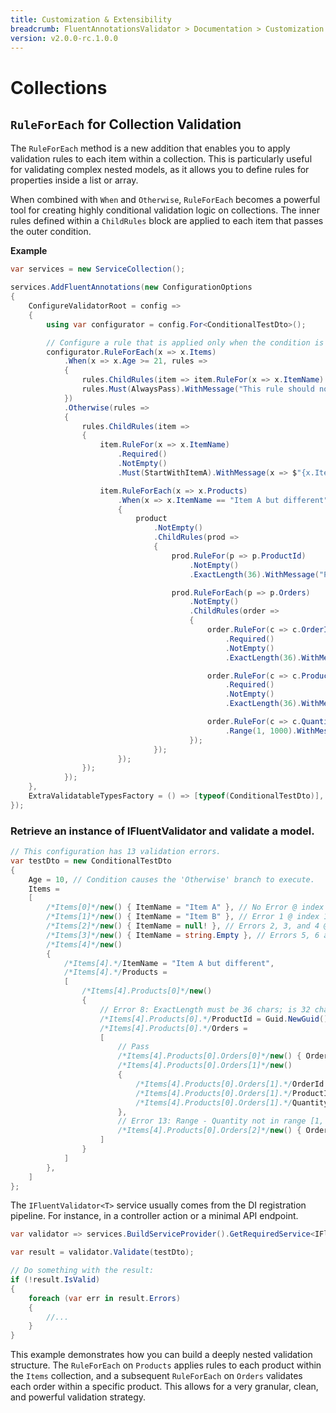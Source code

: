 ```yaml
---
title: Customization & Extensibility
breadcrumb: FluentAnnotationsValidator > Documentation > Customization & Extensibility
version: v2.0.0-rc.1.0.0
---
```


# Collections

## `RuleForEach` for Collection Validation

The `RuleForEach` method is a new addition that enables you to apply validation rules to each item within a collection. This is particularly useful for validating complex nested models, as it allows you to define rules for properties inside a list or array.

When combined with `When` and `Otherwise`, `RuleForEach` becomes a powerful tool for creating highly conditional validation logic on collections. The inner rules defined within a `ChildRules` block are applied to each item that passes the outer condition.

**Example**

```csharp
var services = new ServiceCollection();

services.AddFluentAnnotations(new ConfigurationOptions
{
    ConfigureValidatorRoot = config =>
    {
        using var configurator = config.For<ConditionalTestDto>();

        // Configure a rule that is applied only when the condition is false.
        configurator.RuleForEach(x => x.Items)
            .When(x => x.Age >= 21, rules =>
            {
                rules.ChildRules(item => item.RuleFor(x => x.ItemName).NotEmpty());
                rules.Must(AlwaysPass).WithMessage("This rule should not run.");
            })
            .Otherwise(rules =>
            {
                rules.ChildRules(item =>
                {
                    item.RuleFor(x => x.ItemName)
                        .Required()
                        .NotEmpty()
                        .Must(StartWithItemA).WithMessage(x => $"{x.ItemName} failed validation.");

                    item.RuleForEach(x => x.Products)
                        .When(x => x.ItemName == "Item A but different", product =>
                        {
                            product
                                .NotEmpty()
                                .ChildRules(prod =>
                                {
                                    prod.RuleFor(p => p.ProductId)
                                        .NotEmpty()
                                        .ExactLength(36).WithMessage("Product Id must be exactly 36 chars long."); // Fail: Value has 32 chars

                                    prod.RuleForEach(p => p.Orders)
                                        .NotEmpty()
                                        .ChildRules(order =>
                                        {
                                            order.RuleFor(c => c.OrderId)
                                                .Required()
                                                .NotEmpty()
                                                .ExactLength(36).WithMessage("Order Id must be exactly 36 chars long.");

                                            order.RuleFor(c => c.ProductId)
                                                .Required()
                                                .NotEmpty()
                                                .ExactLength(36).WithMessage("Product Id for order must be exactly 36 chars long."); ;

                                            order.RuleFor(c => c.Quantity)
                                                .Range(1, 1000).WithMessage("Quantity must be between 1 and 1000.");
                                        });
                                });
                        });
                });
            });
    },
    ExtraValidatableTypesFactory = () => [typeof(ConditionalTestDto)],
});

```

### Retrieve an instance of IFluentValidator and validate a model.

```csharp
// This configuration has 13 validation errors.
var testDto = new ConditionalTestDto
{
    Age = 10, // Condition causes the 'Otherwise' branch to execute.
    Items =
    [
        /*Items[0]*/new() { ItemName = "Item A" }, // No Error @ index 0: ItemName starts with "Item A" 
        /*Items[1]*/new() { ItemName = "Item B" }, // Error 1 @ index 1: Must(StartWithItemA)
        /*Items[2]*/new() { ItemName = null! }, // Errors 2, 3, and 4 @ index 2: Required, NotEmpty, and Must(StartWithItemA)
        /*Items[3]*/new() { ItemName = string.Empty }, // Errors 5, 6 and 7 @ index 3: Required, NotEmpty, and Must(StartWithItemA)
        /*Items[4]*/new()
        {
            /*Items[4].*/ItemName = "Item A but different",
            /*Items[4].*/Products =
            [
                /*Items[4].Products[0]*/new()
                {
                    // Error 8: ExactLength must be 36 chars; is 32 chars long because ToString("n") strips away the dashes.
                    /*Items[4].Products[0].*/ProductId = Guid.NewGuid().ToString("n"),
                    /*Items[4].Products[0].*/Orders =
                    [
                        // Pass
                        /*Items[4].Products[0].Orders[0]*/new() { OrderId = Guid.NewGuid().ToString(), ProductId = Guid.NewGuid().ToString(), Quantity = 10 },
                        /*Items[4].Products[0].Orders[1]*/new()
                        {
                            /*Items[4].Products[0].Orders[1].*/OrderId = string.Empty, // Errors 9, 10, and 11: Required, NotEmpty, and ExactLength (36 chars) not met
                            /*Items[4].Products[0].Orders[1].*/ProductId = Guid.NewGuid().ToString("n"), // Error 12: ExactLength 32 chars, requires exactly 36
                            /*Items[4].Products[0].Orders[1].*/Quantity = 5
                        },
                        // Error 13: Range - Quantity not in range [1, 1000]
                        /*Items[4].Products[0].Orders[2]*/new() { OrderId = Guid.NewGuid().ToString(), ProductId = Guid.NewGuid().ToString(), Quantity = -20 },
                    ]
                }
            ]
        },
    ]
};
```

The `IFluentValidator<T>` service usually comes from the DI registration pipeline. For instance, in a controller action or a minimal API endpoint.

```csharp
var validator => services.BuildServiceProvider().GetRequiredService<IFluentValidator<ConditionalTestDto>>();

var result = validator.Validate(testDto);

// Do something with the result:
if (!result.IsValid)
{
    foreach (var err in result.Errors)
    {
        //...
    }
}
```

This example demonstrates how you can build a deeply nested validation structure. The `RuleForEach` on `Products` applies rules to each product within the `Items` collection, and a subsequent `RuleForEach` on `Orders` validates each order within a specific product. This allows for a very granular, clean, and powerful validation strategy.
